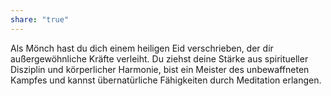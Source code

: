 ```yaml
---
share: "true"
---
```

Als Mönch hast du dich einem heiligen Eid verschrieben, der dir außergewöhnliche Kräfte verleiht. Du ziehst deine Stärke aus spiritueller Disziplin und körperlicher Harmonie, bist ein Meister des unbewaffneten Kampfes und kannst übernatürliche Fähigkeiten durch Meditation erlangen.